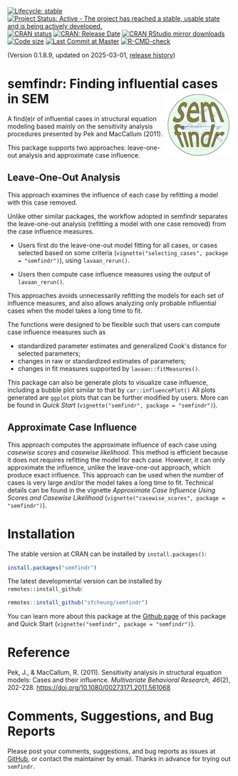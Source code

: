 <!-- badges: start -->
[![Lifecycle: stable](https://img.shields.io/badge/lifecycle-stable-brightgreen.svg)](https://lifecycle.r-lib.org/articles/stages.html#stable)
[![Project Status: Active - The project has reached a stable, usable state and is being actively developed.](https://www.repostatus.org/badges/latest/active.svg)](https://www.repostatus.org/#active)
[![CRAN status](https://www.r-pkg.org/badges/version/semfindr?color=blue)](https://CRAN.R-project.org/package=semfindr)
[![CRAN: Release Date](https://www.r-pkg.org/badges/last-release/semfindr?color=blue)](https://cran.r-project.org/package=semfindr)
[![CRAN RStudio mirror downloads](https://cranlogs.r-pkg.org/badges/grand-total/semfindr?color=blue)](https://r-pkg.org/pkg/semfindr)
[![Code size](https://img.shields.io/github/languages/code-size/sfcheung/semfindr.svg)](https://github.com/sfcheung/semfindr)
[![Last Commit at Master](https://img.shields.io/github/last-commit/sfcheung/semfindr.svg)](https://github.com/sfcheung/semfindr/commits/master)
[![R-CMD-check](https://github.com/sfcheung/semfindr/actions/workflows/R-CMD-check.yaml/badge.svg)](https://github.com/sfcheung/semfindr/actions/workflows/R-CMD-check.yaml)
<!-- badges: end -->

(Version 0.1.8.9, updated on 2025-03-01, [release history](https://sfcheung.github.io/semfindr/news/index.html))

# semfindr: Finding influential cases in SEM <img src="man/figures/logo.png" align="right" height="150" />

A find(e)r of influential cases in structural equation modeling
based mainly on the sensitivity analysis procedures presented by Pek and
MacCallum (2011).

This package supports two approaches: leave-one-out analysis and approximate
case influence.

## Leave-One-Out Analysis

This approach examines the influence of each case by refitting a model with
this case removed.

Unlike other similar
packages, the workflow adopted in semfindr separates the leave-one-out
analysis (refitting a model with one case removed) from the case influence
measures.

- Users first do the leave-one-out model fitting for all cases, or
cases selected based on some criteria
(`vignette("selecting_cases", package = "semfindr")`), using
`lavaan_rerun()`.

- Users then compute case influence measures
using the output of `lavaan_rerun()`.

This approaches avoids unnecessarily refitting the models for each set of
influence measures, and also allows analyzing only probable influential cases
when the model takes a long time to fit.

The functions were designed to be flexible
such that users can compute case influence measures such as

- standardized parameter estimates and generalized Cook's distance for
  selected parameters;
- changes in raw or standardized estimates of parameters;
- changes in fit measures supported by `lavaan::fitMeasures()`.

This package can also be generate plots to visualize
case influence, including a bubble plot similar to that by `car::influencePlot()`
All plots generated are `ggplot` plots that can be further modified by users.
More can be found in *Quick Start* (`vignette("semfindr", package = "semfindr")`).

## Approximate Case Influence

This approach computes the approximate influence of each case using *casewise*
*scores* and *casewise* *likelihood*. This method is efficient because it does
not requires refitting the model for each case. However, it can only approximate
the influence, unlike the leave-one-out approach, which produce exact influence.
This approach can be used when the number of cases is very large
and/or the model takes a long time to fit. Technical details can be found in the
vignette *Approximate Case Influence Using Scores and Casewise Likelihood*
(`vignette("casewise_scores", package = "semfindr")`).

# Installation

The stable version at CRAN can be installed by `install.packages()`:

```r
install.packages("semfindr")
```

The latest developmental version can be installed by `remotes::install_github`:

```r
remotes::install_github("sfcheung/semfindr")
```

You can learn more about this package at the
[Github page](https://sfcheung.github.io/semfindr/) of this
package and
Quick Start (`vignette("semfindr", package = "semfindr")`).

# Reference

Pek, J., & MacCallum, R. (2011). Sensitivity analysis in structural equation
models: Cases and their influence. *Multivariate Behavioral Research, 46*(2),
202-228. https://doi.org/10.1080/00273171.2011.561068

# Comments, Suggestions, and Bug Reports

Please post your comments, suggestions, and bug reports as issues
at [GitHub](https://github.com/sfcheung/semptools/issues), or contact
the maintainer by email. Thanks in advance for trying out `semfindr`.